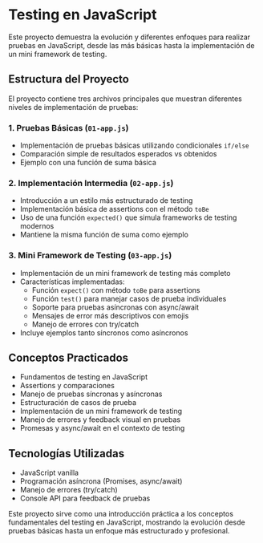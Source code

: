 # Testing en JavaScript

Este proyecto demuestra la evolución y diferentes enfoques para realizar pruebas en JavaScript, desde las más básicas hasta la implementación de un mini framework de testing.

## Estructura del Proyecto

El proyecto contiene tres archivos principales que muestran diferentes niveles de implementación de pruebas:

### 1. Pruebas Básicas (`01-app.js`)
- Implementación de pruebas básicas utilizando condicionales `if/else`
- Comparación simple de resultados esperados vs obtenidos
- Ejemplo con una función de suma básica

### 2. Implementación Intermedia (`02-app.js`)
- Introducción a un estilo más estructurado de testing
- Implementación básica de assertions con el método `toBe`
- Uso de una función `expected()` que simula frameworks de testing modernos
- Mantiene la misma función de suma como ejemplo

### 3. Mini Framework de Testing (`03-app.js`)
- Implementación de un mini framework de testing más completo
- Características implementadas:
  - Función `expect()` con método `toBe` para assertions
  - Función `test()` para manejar casos de prueba individuales
  - Soporte para pruebas asíncronas con async/await
  - Mensajes de error más descriptivos con emojis
  - Manejo de errores con try/catch
- Incluye ejemplos tanto síncronos como asíncronos

## Conceptos Practicados

- Fundamentos de testing en JavaScript
- Assertions y comparaciones
- Manejo de pruebas síncronas y asíncronas
- Estructuración de casos de prueba
- Implementación de un mini framework de testing
- Manejo de errores y feedback visual en pruebas
- Promesas y async/await en el contexto de testing

## Tecnologías Utilizadas

- JavaScript vanilla
- Programación asíncrona (Promises, async/await)
- Manejo de errores (try/catch)
- Console API para feedback de pruebas

Este proyecto sirve como una introducción práctica a los conceptos fundamentales del testing en JavaScript, mostrando la evolución desde pruebas básicas hasta un enfoque más estructurado y profesional.
